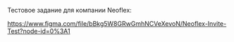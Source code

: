 Тестовое задание для компании Neoflex:

https://www.figma.com/file/bBkg5W8GRwGmhNCVeXevoN/Neoflex-Invite-Test?node-id=0%3A1
